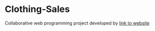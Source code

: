 # Clothing-Sales
Collaborative web programming project developed by 
[link to website](https://josecumaru.github.io/Clothing-Sales/)

